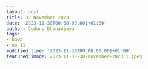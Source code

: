 ```yaml
---
layout: post
title: 30 November 2023
date: '2023-11-30T00:00:00.001+01:00'
author: Dedunu Dhananjaya
tags:
- bawa
- no 11
modified_time: '2023-11-30T00:00:00.001+01:00'
featured_image: 2023-11-30-30-november-2023_1.jpeg
---
```

